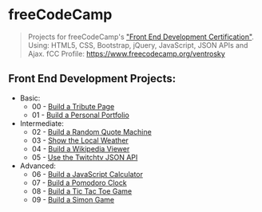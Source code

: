 # freeCodeCamp
>Projects for freeCodeCamp's ["Front End Development Certification"](https://www.freecodecamp.org/ventrosky/front-end-certification). Using: HTML5, CSS, Bootstrap, jQuery, JavaScript, JSON APIs and Ajax. fCC Profile: https://www.freecodecamp.org/ventrosky

## Front End Development Projects:
* Basic:
  * 00 - [Build a Tribute Page](https://codepen.io/BuccaneerDev/full/VXYorJ/)
  * 01 - [Build a Personal Portfolio](https://codepen.io/BuccaneerDev/full/YaypqP/)
* Intermediate:
  * 02 - [Build a Random Quote Machine](https://codepen.io/BuccaneerDev/full/OvNRre/)
  * 03 - [Show the Local Weather](https://codepen.io/BuccaneerDev/full/eMzQWL/)
  * 04 - [Build a Wikipedia Viewer](https://codepen.io/BuccaneerDev/full/dmNpJY/)
  * 05 - [Use the Twitchtv JSON API](https://codepen.io/BuccaneerDev/full/qoXeGK/)
* Advanced:
  * 06 - [Build a JavaScript Calculator](https://codepen.io/BuccaneerDev/full/KoQEzg/)
  * 07 - [Build a Pomodoro Clock](https://codepen.io/BuccaneerDev/full/NYYjgo/)
  * 08 - [Build a Tic Tac Toe Game](https://codepen.io/BuccaneerDev/full/eMLaQL/)
  * 09 - [Build a Simon Game](https://codepen.io/BuccaneerDev/full/MVMbVz/)
